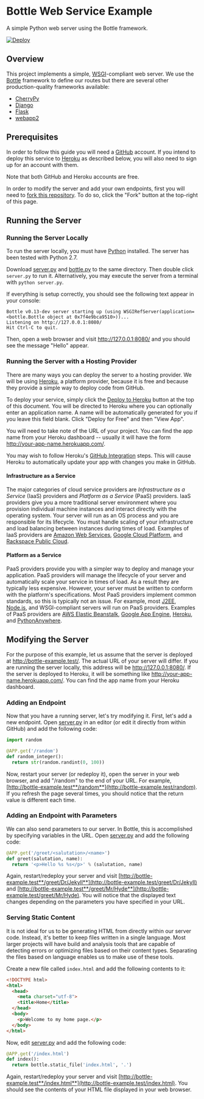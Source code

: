 # Bottle Web Service Example

A simple Python web server using the Bottle framework.

[![Deploy](https://www.herokucdn.com/deploy/button.png)](https://heroku.com/deploy)

## Overview

This project implements a simple, [WSGI](https://en.wikipedia.org/wiki/Web_Server_Gateway_Interface)-compliant web server. We use the [Bottle](http://bottlepy.org/docs/dev/index.html) framework to define our routes but there are several other production-quality frameworks available:

* [CherryPy](https://en.wikipedia.org/wiki/CherryPy)
* [Django](https://en.wikipedia.org/wiki/Django_(web_framework))
* [Flask](https://en.wikipedia.org/wiki/Flask_(web_framework))
* [webapp2](https://webapp-improved.appspot.com/)

## Prerequisites

In order to follow this guide you will need a [GitHub](https://github.com/) account. If you intend to deploy this service to [Heroku](https://www.heroku.com/) as described below, you will also need to sign up for an account with them.

Note that both GitHub and Heroku accounts are free.

In order to modify the server and add your own endpoints, first you will need to [fork this repository](https://help.github.com/articles/fork-a-repo/). To do so, click the "Fork" button at the top-right of this page.

## Running the Server

### Running the Server Locally

To run the server locally, you must have [Python](https://www.python.org/) installed. The server has been tested with Python 2.7.

Download [server.py](server.py) and [bottle.py](https://raw.githubusercontent.com/bottlepy/bottle/master/bottle.py) to the same directory. Then double click ```server.py``` to run it. Alternatively, you may execute the server from a terminal with ```python server.py```.

If everything is setup correctly, you should see the following text appear in your console:

```shell
Bottle v0.13-dev server starting up (using WSGIRefServer(application=<bottle.Bottle object at 0x7f4e9bca9510>))...
Listening on http://127.0.0.1:8080/
Hit Ctrl-C to quit.
```

Then, open a web browser and visit http://127.0.0.1:8080/ and you should see the message "Hello" appear.

### Running the Server with a Hosting Provider

There are many ways you can deploy the server to a hosting provider. We will be using [Heroku](https://www.heroku.com/), a platform provider, because it is free and because they provide a simple way to deploy code from GitHub.

To deploy your service, simply click the [Deploy to Heroku](https://heroku.com/deploy) button at the top of this document. You will be directed to Heroku where you can optionally enter an application name. A name will be automatically generated for you if you leave this field blank. Click "Deploy for Free" and then "View App".

You will need to take note of the URL of your project. You can find the app name from your Heroku dashboard -- usually it will have the form http://your-app-name.herokuapp.com/.

You may wish to follow Heroku's [GitHub Integration](https://devcenter.heroku.com/articles/github-integration) steps. This will cause Heroku to automatically update your app with changes you make in GitHub.

#### Infrastructure as a Service

The major categories of cloud service providers are *Infrastructure as a Service* (IaaS) providers and *Platform as a Service* (PaaS) providers. IaaS providers give you a more traditional server environment where you provision individual machine instances and interact directly with the operating system. Your server will run as an OS process and you are responsible for its lifecycle. You must handle scaling of your infrastructure and load balancing between instances during times of load. Examples of IaaS providers are [Amazon Web Services](http://aws.amazon.com/), [Google Cloud Platform](https://cloud.google.com/), and [Rackspace Public Cloud](https://www.rackspace.com/en-us/cloud).

#### Platform as a Service

PaaS providers provide you with a simpler way to deploy and manage your application. PaaS providers will manage the lifecycle of your server and automatically scale your service in times of load. As a result they are typically less expensive. However, your server must be written to conform with the platform's specifications. Most PaaS providers implement common standards, so this is typically not an issue. For example, most [J2EE](https://en.wikipedia.org/wiki/Java_Platform,_Enterprise_Edition), [Node.js](https://nodejs.org/), and WSGI-compliant servers will run on PaaS providers. Examples of PaaS providers are [AWS Elastic Beanstalk](https://aws.amazon.com/elasticbeanstalk/), [Google App Engine](https://cloud.google.com/appengine/), [Heroku](https://www.heroku.com/), and [PythonAnywhere](https://www.pythonanywhere.com/).

## Modifying the Server

For the purpose of this example, let us assume that the server is deployed at http://bottle-example.test/. The actual URL of your server will differ. If you are running the server locally, this address will be http://127.0.0.1:8080/. If the server is deployed to Heroku, it will be something like http://your-app-name.herokuapp.com/. You can find the app name from your Heroku dashboard.

### Adding an Endpoint

Now that you have a running server, let's try modifying it. First, let's add a new endpoint. Open [server.py](server.py) in an editor (or edit it directly from within GitHub) and add the following code:

```python
import random

@APP.get('/random')
def random_integer():
  return str(random.randint(0, 100))
```

Now, restart your server (or redeploy it), open the server in your web browser, and add "/random" to the end of your URL. For example, [http://bottle-example.test**/random**](http://bottle-example.test/random). If you refresh the page several times, you should notice that the return value is different each time.

### Adding an Endpoint with Parameters

We can also send parameters to our server. In Bottle, this is accomplished by specifying variables in the URL. Open [server.py](server.py) and add the following code:

```python
@APP.get('/greet/<salutation>/<name>')
def greet(salutation, name):
  return '<p>Hello %s %s</p>' % (salutation, name)
```

Again, restart/redeploy your server and visit [http://bottle-example.test**/greet/Dr/Jekyll**](http://bottle-example.test/greet/Dr/Jekyll) and [http://bottle-example.test**/greet/Mr/Hyde**](http://bottle-example.test/greet/Mr/Hyde). You will notice that the displayed text changes depending on the parameters you have specified in your URL.

### Serving Static Content

It is not ideal for us to be generating HTML from directly within our server code. Instead, it's better to keep files written in a single language. Most larger projects will have build and analysis tools that are capable of detecting errors or optimizing files based on their content types. Separating the files based on language enables us to make use of these tools.

Create a new file called ```index.html``` and add the following contents to it:

```html
<!DOCTYPE html>
<html>
  <head>
    <meta charset="utf-8">
    <title>Home</title>
  </head>
  <body>
    <p>Welcome to my home page.</p>
  </body>
</html>
```

Now, edit [server.py](server.py) and add the following code:

```python
@APP.get('/index.html')
def index():
  return bottle.static_file('index.html', '.')
```

Again, restart/redeploy your server and visit [http://bottle-example.test**/index.html**](http://bottle-example.test/index.html). You should see the contents of your HTML file displayed in your web browser.
